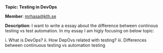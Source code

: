 ****Topic:**** ****Testing in DevOps****

**Member**: mrhasa@kth.se

**Description**: I want to write a essay about the difference between continous testing vs test automation. In my essay I am higly focusing on below topic:

i. What is DevOps?
ii. How DepOvs related with testing?
iii. Differences between continuous testing vs automation testing

